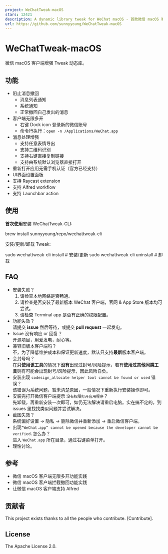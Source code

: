 ```yaml
---
project: WeChatTweak-macOS
stars: 12421
description: A dynamic library tweak for WeChat macOS - 首款微信 macOS 客户端撤回拦截与多开 🔨
url: https://github.com/sunnyyoung/WeChatTweak-macOS
---
```


WeChatTweak-macOS
=================

微信 macOS 客户端增强 Tweak 动态库。

功能
--

-   阻止消息撤回
    -   消息列表通知
    -   系统通知
    -   正常撤回自己发出的消息
-   客户端无限多开
    -   右键 Dock icon 登录新的微信账号
    -   命令行执行：`open -n /Applications/WeChat.app`
-   消息处理增强
    -   支持任意表情导出
    -   支持二维码识别
    -   支持右键直接复制链接
    -   支持由系统默认浏览器直接打开
-   重新打开应用无需手机认证（官方已经支持）
-   UI界面设置面板
-   支持 Raycast extension
-   支持 Alfred workflow
-   支持 Launchbar action

使用
--

**首次使用**安装 WeChatTweak-CLI:

brew install sunnyyoung/repo/wechattweak-cli

安装/更新/卸载 Tweak:

sudo wechattweak-cli install   # 安装/更新
sudo wechattweak-cli uninstall # 卸载

FAQ
---

-   安装失败？
    1.  请检查本地网络是否畅通。
    2.  请检查是否安装了最新版本 WeChat 客户端，官网 & App Store 版本均可尝试。
    3.  请检查 Terminal app 是否有正确的权限配置。
-   功能失效？  
    请提交 **issue** 然后等待，或提交 **pull request** 一起发电。
-   Issue 没有响应 or 回复？  
    开源项目，用爱发电，耐心等。
-   兼容旧版本客户端吗？  
    不，为了降低维护成本和保证更新速度，默认只支持**最新**版本客户端。
-   会封号吗？  
    在**只使用该工具**的情况下**没有**出现过封号/风险提示，若有**使用过其他同类工具**则有可能会出现封号/风险提示，因此风险自负。
-   安装出现 `codesign_allocate helper tool cannot be found or used` 错误？  
    该错误为系统问题，暂未清楚原因，一般情况下重新执行安装操作即可。
-   安装完打开微信客户端提示 `没有权限打开应用程序`？  
    先卸载，再重新安装一次即可，如仍无法解决请重启电脑。实在搞不定的，到 issues 里找找类似问题并尝试解决。
-   截图失效？  
    系统偏好设置 -> 隐私 -> 删除微信并重新添加 -> 重启微信客户端。
-   出现`“WeChat.app” cannot be opened because the developer cannot be verified.`怎么办？  
    进入 `WeChat.app` 所在目录，通过右键菜单打开。
-   理性讨论。

参考
--

-   微信 macOS 客户端无限多开功能实践
-   微信 macOS 客户端拦截撤回功能实践
-   让微信 macOS 客户端支持 Alfred

贡献者
---

This project exists thanks to all the people who contribute. \[Contribute\].

License
-------

The Apache License 2.0.
